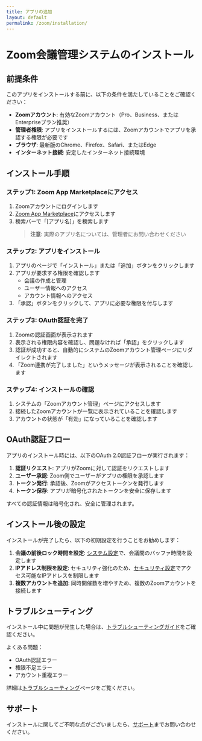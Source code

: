 ```yaml
---
title: アプリの追加
layout: default
permalink: /zoom/installation/
---
```


# Zoom会議管理システムのインストール

## 前提条件

このアプリをインストールする前に、以下の条件を満たしていることをご確認ください：

- **Zoomアカウント**: 有効なZoomアカウント（Pro、Business、またはEnterpriseプラン推奨）
- **管理者権限**: アプリをインストールするには、Zoomアカウントでアプリを承認する権限が必要です
- **ブラウザ**: 最新版のChrome、Firefox、Safari、またはEdge
- **インターネット接続**: 安定したインターネット接続環境

## インストール手順

### ステップ1: Zoom App Marketplaceにアクセス

1. Zoomアカウントにログインします
2. [Zoom App Marketplace](https://marketplace.zoom.us/)にアクセスします
3. 検索バーで「[アプリ名]」を検索します
   > **注意**: 実際のアプリ名については、管理者にお問い合わせください

### ステップ2: アプリをインストール

1. アプリのページで「インストール」または「追加」ボタンをクリックします
2. アプリが要求する権限を確認します
   - 会議の作成と管理
   - ユーザー情報へのアクセス
   - アカウント情報へのアクセス
3. 「承認」ボタンをクリックして、アプリに必要な権限を付与します

### ステップ3: OAuth認証を完了

1. Zoomの認証画面が表示されます
2. 表示される権限内容を確認し、問題なければ「承認」をクリックします
3. 認証が成功すると、自動的にシステムのZoomアカウント管理ページにリダイレクトされます
4. 「Zoom連携が完了しました」というメッセージが表示されることを確認します

### ステップ4: インストールの確認

1. システムの「Zoomアカウント管理」ページにアクセスします
2. 接続したZoomアカウントが一覧に表示されていることを確認します
3. アカウントの状態が「有効」になっていることを確認します

## OAuth認証フロー

アプリのインストール時には、以下のOAuth 2.0認証フローが実行されます：

1. **認証リクエスト**: アプリがZoomに対して認証をリクエストします
2. **ユーザー承認**: Zoom側でユーザーがアプリの権限を承認します
3. **トークン発行**: 承認後、Zoomがアクセストークンを発行します
4. **トークン保存**: アプリが暗号化されたトークンを安全に保存します

すべての認証情報は暗号化され、安全に管理されます。

## インストール後の設定

インストールが完了したら、以下の初期設定を行うことをお勧めします：

1. **会議の前後ロック時間を設定**: [システム設定](/zoom/settings/)で、会議間のバッファ時間を設定します
2. **IPアドレス制限を設定**: セキュリティ強化のため、[セキュリティ設定](/zoom/security/)でアクセス可能なIPアドレスを制限します
3. **複数アカウントを追加**: 同時開催数を増やすため、複数のZoomアカウントを接続します

## トラブルシューティング

インストール中に問題が発生した場合は、[トラブルシューティングガイド](/zoom/troubleshooting/#アプリのインストール)をご確認ください。

よくある問題：
- OAuth認証エラー
- 権限不足エラー
- アカウント重複エラー

詳細は[トラブルシューティング](/zoom/troubleshooting/)ページをご覧ください。

## サポート

インストールに関してご不明な点がございましたら、[サポート](/zoom/support/)までお問い合わせください。
